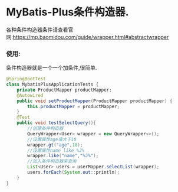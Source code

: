 # MyBatis-Plus条件构造器.
各种条件构造器条件请查看官网:https://mp.baomidou.com/guide/wrapper.html#abstractwrapper

### 使用:
条件构造器就是一个一个加条件,很简单.
```java
@SpringBootTest
class MybatisPlusApplicationTests {
    private ProductMapper productMapper;
    @Autowired
    public void setProductMapper(ProductMapper productMapper) {
        this.productMapper = productMapper;
    }
    @Test
    public void testSelectQuery(){
        //创建条件构造器
        QueryWrapper<User> wrapper = new QueryWrapper<>();
        //设置属性age值大于18
        wrapper.gt("age",18);
        //设置属性name like %J%
        wrapper.like("name","%J%");
        //加入条件构造器来查询
        List<User> users = userMapper.selectList(wrapper);
        users.forEach(System.out::println);
    }
}
```